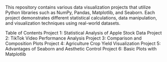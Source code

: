 This repository contains various data visualization projects that utilize Python libraries such as NumPy, Pandas, Matplotlib, and Seaborn. Each project demonstrates different statistical calculations, data manipulation, and visualization techniques using real-world datasets.

Table of Contents
Project 1: Statistical Analysis of Apple Stock Data
Project 2: TikTok Video Performance Analysis
Project 3: Comparison and Composition Plots
Project 4: Agriculture Crop Yield Visualization
Project 5: Advantages of Seaborn and Aesthetic Control
Project 6: Basic Plots with Matplotlib

